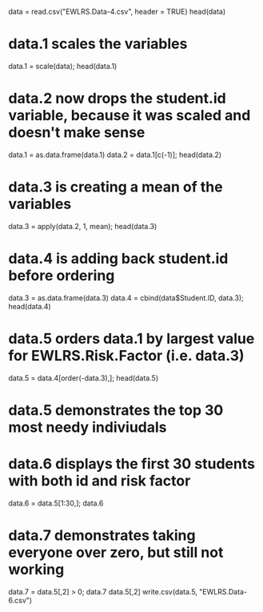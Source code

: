 data = read.csv("EWLRS.Data-4.csv", header = TRUE)
head(data)
# data.1 scales the variables
data.1 = scale(data); head(data.1)
# data.2 now drops the student.id variable, because it was scaled and doesn't make sense
data.1 = as.data.frame(data.1)
data.2 = data.1[c(-1)]; head(data.2) 
# data.3 is creating a mean of the variables
data.3 = apply(data.2, 1, mean); head(data.3)
# data.4 is adding back student.id before ordering
data.3 = as.data.frame(data.3)
data.4 = cbind(data$Student.ID, data.3); head(data.4)
# data.5 orders data.1 by largest value for EWLRS.Risk.Factor (i.e. data.3)
data.5 = data.4[order(-data.3),]; head(data.5)
# data.5 demonstrates the top 30 most needy indiviudals
# data.6 displays the first 30 students with both id and risk factor
data.6 = data.5[1:30,]; data.6
# data.7 demonstrates taking everyone over zero, but still not working
data.7 = data.5[,2] > 0; data.7
data.5[,2]
write.csv(data.5, "EWLRS.Data-6.csv")
